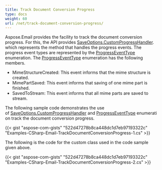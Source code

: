 ```yaml
---
title: Track Document Conversion Progress
type: docs
weight: 60
url: /net/track-document-conversion-progress/
---
```



Aspose.Email provides the facility to track the document conversion progress. For this, the API provides [SaveOptions.CustomProgressHandler](https://reference.aspose.com/email/net/aspose.email/saveoptions/properties/customprogresshandler). which represents the method that handles the progress events. The progress event types are represented by the [ProgressEventType](https://reference.aspose.com/email/net/aspose.email/progresseventtype) enumeration. The [ProgressEventType](https://reference.aspose.com/email/net/aspose.email/progresseventtype) enumeration has the following members.

- MimeStructureCreated: This event informs that the mime structure is created.
- MimePartSaved: This event informs that saving of one mime part is finished.
- SavedToStream: This event informs that all mime parts are saved to stream.

The following sample code demonstrates the use of [SaveOptions.CustomProgressHandler](https://reference.aspose.com/email/net/aspose.email/saveoptions/properties/customprogresshandler) and [ProgressEventType](https://reference.aspose.com/email/net/aspose.email/progresseventtype) enumeration track the document conversion progress.

{{< gist "aspose-com-gists" "522d47278b8ca448dc1d7eb97193322c" "Examples-CSharp-Email-TrackDocumentConversionProgress-1.cs" >}}

The following is the code for the custom class used in the code sample given above.

{{< gist "aspose-com-gists" "522d47278b8ca448dc1d7eb97193322c" "Examples-CSharp-Email-TrackDocumentConversionProgress-2.cs" >}}

